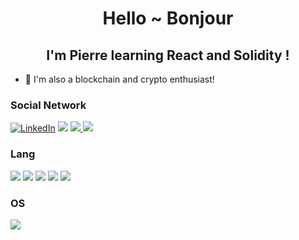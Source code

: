 <h1 align="center" dir="auto">Hello ~ Bonjour </h1>
<h2 align="center" dir="auto"> I'm Pierre learning React and Solidity ! </h2>

- 🔭 I'm also a blockchain and crypto enthusiast!



<h3 align="left" dir="auto"><a id="user-content-hi-guys-" class="anchor" aria-hidden="true" href="#Social-Network"></a>Social Network </h3>

<div class.display:flex;>
<a href="https://www.linkedin.com/in/pierre-orgeret/" >
                <img src="https://img.shields.io/badge/LinkedIn-blue?style=flat-square&amp;logo=linkedin" alt="LinkedIn"></a 
<a href="mailto:pierreorgeret@gmail.com " > 
                <img src="https://img.shields.io/badge/Gmail-D14836?style=for-the-badge&logo=gmail&logoColor=white;logo=Gmail"</a>
<a href="compote0"> 
                <img src="https://img.shields.io/badge/Discord-7289DA?style=for-the-badge&logo=discord&logoColor=white"</a>
 <a href="https://twitter.com/exe_compote">
         <img src ="https://img.shields.io/badge/Twitter-1DA1F2?style=for-the-badge&logo=twitter&logoColor=white"</a>
         </div>


 

<h3 align="left" dir="auto"><a id="user-content-hi-guys-" class="anchor" aria-hidden="true" href="#Social-Network"></a>Lang</h3>
<div class.display:flex;>
<a>
         <img src ="https://img.shields.io/badge/HTML5-E34F26?style=for-the-badge&logo=html5&logoColor=white"</a>
                 
<a>
         <img src ="https://img.shields.io/badge/CSS-239120?&style=for-the-badge&logo=css3&logoColor=white"</a>
  <a>
         <img src ="https://img.shields.io/badge/JavaScript-F7DF1E?style=for-the-badge&logo=javascript&logoColor=black"</a>
                                 
  <a>
         <img src ="https://img.shields.io/badge/TypeScript-007ACC?style=for-the-badge&logo=typescript&logoColor=white"</a>
  <a>
         <img src ="https://img.shields.io/badge/React-20232A?style=for-the-badge&logo=react&logoColor=61DAFB"</a>                                    

  </div>

<h3 align="left" dir="auto"><a id="user-content-hi-guys-" class="anchor" aria-hidden="true" href="#Social-Network"></a>OS </h3>
  <img src ="https://shields.io/badge/Windows--9cf?logo=Windows&style=social">
          
         


